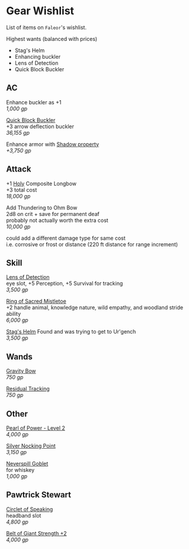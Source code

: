 # Gear Wishlist

List of items on `Faleor`'s wishlist.

Highest wants (balanced with prices)
- Stag's Helm
- Enhancing buckler
- Lens of Detection
- Quick Block Buckler


## AC

Enhance buckler as +1  
_1,000 gp_  

[Quick Block Buckler](https://aonprd.com/MagicArmorDisplay.aspx?ItemName=Quick%20Block%20Buckler)  
+3 arrow deflection buckler  
_36,155 gp_  

Enhance armor with [Shadow property](https://aonprd.com/MagicArmorDisplay.aspx?ItemName=Shadow)  
_+3,750 gp_  


## Attack

+1 [Holy](https://aonprd.com/MagicWeaponsDisplay.aspx?ItemName=Holy) Composite Longbow  
+3 total cost  
_18,000 gp_  

Add Thundering to Ohm Bow  
2d8 on crit + save for permanent deaf  
probably not actually worth the extra cost  
_10,000 gp_  

could add a different damage type for same cost  
i.e. corrosive or frost or distance (220 ft distance for range increment)


## Skill

[Lens of Detection](https://aonprd.com/MagicWondrousDisplay.aspx?FinalName=Lens%20of%20Detection)  
eye slot, +5 Perception, +5 Survival for tracking    
_3,500 gp_  

[Ring of Sacred Mistletoe](https://www.aonprd.com/MagicRingsDisplay.aspx?FinalName=Ring%20of%20Sacred%20Mistletoe)  
+2 handle animal, knowledge nature, wild empathy, and woodland stride ability  
_6,000 gp_  

[Stag's Helm](https://www.aonprd.com/MagicWondrousDisplay.aspx?FinalName=Stag%27s%20Helm)
Found and was trying to get to Ur'gench  
_3,500 gp_  


## Wands

[Gravity Bow](https://www.aonprd.com/SpellDisplay.aspx?ItemName=Gravity%20Bow)  
_750 gp_  

[Residual Tracking](https://www.aonprd.com/SpellDisplay.aspx?ItemName=Residual%20Tracking)  
_750 gp_  


## Other

[Pearl of Power - Level 2](https://www.aonprd.com/MagicWondrousDisplay.aspx?FinalName=Pearl%20of%20Power2nd)  
_4,000 gp_  

[Silver Nocking Point](https://aonprd.com/MagicWondrousDisplay.aspx?FinalName=Silver%20Nocking%20Point)  
_3,150 gp_  

[Neverspill Goblet](https://www.aonprd.com/MagicWondrousDisplay.aspx?FinalName=Neverspill%20Goblet)  
for whiskey  
_1,000 gp_  


## Pawtrick Stewart

[Circlet of Speaking](https://aonprd.com/MagicWondrousDisplay.aspx?FinalName=Circlet%20of%20Speaking)  
headband slot  
_4,800 gp_  

[Belt of Giant Strength +2](https://www.aonprd.com/MagicWondrousDisplay.aspx?FinalName=Belt%20of%20Giant%20Strength2)  
_4,000 gp_  
